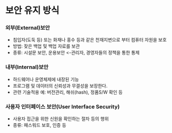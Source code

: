 # 보안 유지 방식

### 외부(External)보안
* 침입자(도둑 등) 또는 화재나 홍수 등과 같은 천재지변으로 부터 컴퓨터 자원을 보호
* 방법: 잦은 백업 및 백업 자료를 보관
* 종류: 시설문 보안, 운용보안 <-관리자, 경영자들의 정책을 통한 통제

### 내부(Internal)보안
* 하드웨어나 운영체제에 내장된 기능
* 프로그램 및 데이터의 신뢰성과 무결성을 보장한다.
* 관련 기술적용 예: 버전관리, 해쉬(hash), 정품S/W 확인 등

### 사용자 인터페이스 보안(User Interface Security)
* 사용자 접근을 위한 신원을 확인하는 절차 등의 행위
* 종류: 패스워드 보호, 인증 등
